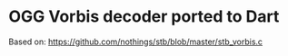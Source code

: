 OGG Vorbis decoder ported to Dart
=================================
Based on: https://github.com/nothings/stb/blob/master/stb_vorbis.c
